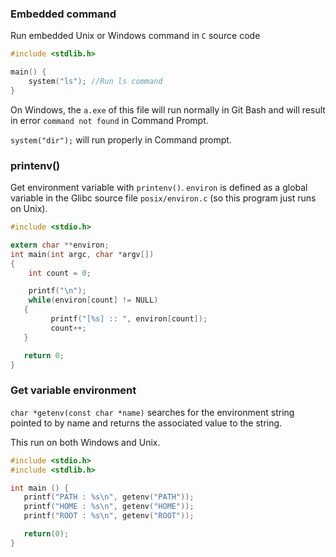 ### Embedded command

Run embedded Unix or Windows command in ``C`` source code

```c
#include <stdlib.h>

main() {
	system("ls"); //Run ls command
}
```

On Windows, the ``a.exe`` of this file will run normally in Git Bash and will result in error ``command not found`` in Command Prompt.

``system("dir");`` will run properly in Command prompt.

### printenv()

Get environment variable with ``printenv()``. ``environ`` is defined as a global variable in the Glibc source file ``posix/environ.c`` (so this program just runs on Unix).

```c
#include <stdio.h>

extern char **environ;
int main(int argc, char *argv[])
{
    int count = 0;

    printf("\n");
    while(environ[count] != NULL)
   {
         printf("[%s] :: ", environ[count]);
         count++;
   }

   return 0;
}
```

### Get variable environment

``char *getenv(const char *name)`` searches for the environment string pointed to by name and returns the associated value to the string.

This run on both Windows and Unix.

```c
#include <stdio.h>
#include <stdlib.h>

int main () {
   printf("PATH : %s\n", getenv("PATH"));
   printf("HOME : %s\n", getenv("HOME"));
   printf("ROOT : %s\n", getenv("ROOT"));

   return(0);
}
```